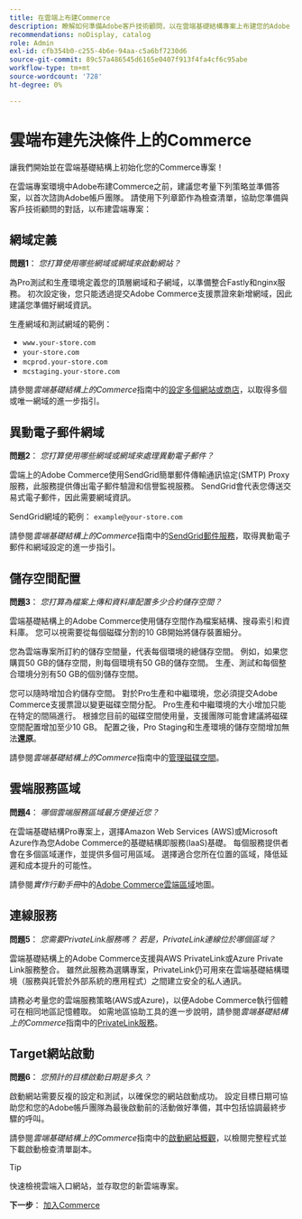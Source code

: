 ```yaml
---
title: 在雲端上布建Commerce
description: 瞭解如何準備Adobe客戶技術顧問，以在雲端基礎結構專案上布建您的Adobe Commerce。
recommendations: noDisplay, catalog
role: Admin
exl-id: cfb354b0-c255-4b6e-94aa-c5a6bf7230d6
source-git-commit: 89c57a486545d6165e0407f913f4fa4cf6c95abe
workflow-type: tm+mt
source-wordcount: '728'
ht-degree: 0%

---
```


# 雲端布建先決條件上的Commerce

讓我們開始並在雲端基礎結構上初始化您的Commerce專案！

在雲端專案環境中Adobe布建Commerce之前，建議您考量下列策略並準備答案，以首次諮詢Adobe帳戶團隊。 請使用下列章節作為檢查清單，協助您準備與客戶技術顧問的對話，以布建雲端專案：

## 網域定義

**問題1**： _您打算使用哪些網域或網域來啟動網站？_

為Pro測試和生產環境定義您的頂層網域和子網域，以準備整合Fastly和nginx服務。 初次設定後，您只能透過提交Adobe Commerce支援票證來新增網域，因此建議您準備好網域資訊。

生產網域和測試網域的範例：

- `www.your-store.com`
- `your-store.com`
- `mcprod.your-store.com`
- `mcstaging.your-store.com`

請參閱&#x200B;_雲端基礎結構上的Commerce_&#x200B;指南中的[設定多個網站或商店](../cloud-guide/store/multiple-sites.md)，以取得多個或唯一網域的進一步指引。

## 異動電子郵件網域

**問題2**： _您打算使用哪些網域或網域來處理異動電子郵件？_

雲端上的Adobe Commerce使用SendGrid簡單郵件傳輸通訊協定(SMTP) Proxy服務，此服務提供傳出電子郵件驗證和信譽監視服務。 SendGrid會代表您傳送交易式電子郵件，因此需要網域資訊。

SendGrid網域的範例： `example@your-store.com`

請參閱&#x200B;_雲端基礎結構上的Commerce_&#x200B;指南中的[SendGrid郵件服務](../cloud-guide/project/sendgrid.md)，取得異動電子郵件和網域設定的進一步指引。

## 儲存空間配置

**問題3**： _您打算為檔案上傳和資料庫配置多少合約儲存空間？_

雲端基礎結構上的Adobe Commerce使用儲存空間作為檔案結構、搜尋索引和資料庫。 您可以視需要從每個磁碟分割的10 GB開始將儲存裝置細分。

您為雲端專案所訂約的儲存空間量，代表每個環境的總儲存空間。 例如，如果您購買50 GB的儲存空間，則每個環境有50 GB的儲存空間。 生產、測試和每個整合環境分別有50 GB的個別儲存空間。

您可以隨時增加合約儲存空間。 對於Pro生產和中繼環境，您必須提交Adobe Commerce支援票證以變更磁碟空間分配。 Pro生產和中繼環境的大小增加只能在特定的間隔進行。 根據您目前的磁碟空間使用量，支援團隊可能會建議將磁碟空間配置增加至少10 GB。 配置之後，Pro Staging和生產環境的儲存空間增加無法&#x200B;**還原**。

請參閱&#x200B;_雲端基礎結構上的Commerce_&#x200B;指南中的[管理磁碟空間](../cloud-guide/storage/manage-disk-space.md)。

## 雲端服務區域

**問題4**： _哪個雲端服務區域最方便接近您？_

在雲端基礎結構Pro專案上，選擇Amazon Web Services (AWS)或Microsoft Azure作為您Adobe Commerce的基礎結構即服務(IaaS)基礎。 每個服務提供者會在多個區域運作，並提供多個可用區域。 選擇適合您所在位置的區域，降低延遲和成本提升的可能性。

請參閱&#x200B;_實作行動手冊_&#x200B;中的[Adobe Commerce雲端區域](https://experienceleague.adobe.com/docs/commerce-operations/implementation-playbook/infrastructure/cloud/regions.html)地圖。

## 連線服務

**問題5**： _您需要PrivateLink服務嗎？ 若是，PrivateLink連線位於哪個區域？_

雲端基礎結構上的Adobe Commerce支援與AWS PrivateLink或Azure Private Link服務整合。 雖然此服務為選購專案，PrivateLink仍可用來在雲端基礎結構環境（服務與託管於外部系統的應用程式）之間建立安全的私人通訊。

請務必考量您的雲端服務策略(AWS或Azure)，以便Adobe Commerce執行個體可在相同地區記憶體取。 如需地區協助工具的進一步說明，請參閱&#x200B;_雲端基礎結構上的Commerce_&#x200B;指南中的[PrivateLink服務](../cloud-guide/development/privatelink-service.md)。

## Target網站啟動

**問題6**： _您預計的目標啟動日期是多久？_

啟動網站需要反複的設定和測試，以確保您的網站啟動成功。 設定目標日期可協助您和您的Adobe帳戶團隊為最後啟動前的活動做好準備，其中包括協調最終步驟的呼叫。

請參閱&#x200B;_雲端基礎結構上的Commerce_&#x200B;指南中的[啟動網站概觀](../cloud-guide/launch/overview.md)，以檢閱完整程式並下載啟動檢查清單副本。

>[!TIP]
>
> 快速檢視雲端入口網站，並存取您的新雲端專案。
>
>**下一步**： [加入Commerce](onboarding.md)
